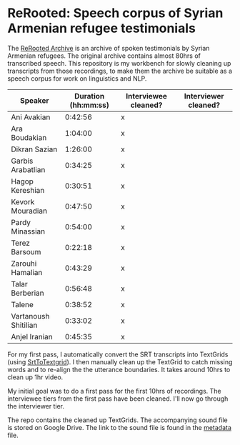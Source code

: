 # ReRooted: Speech corpus of Syrian Armenian refugee testimonials
 
 The [ReRooted Archive](https://www.rerooted.org/) is an archive of spoken testimonials by Syrian Armenian refugees. The original archive contains almost 80hrs of transcribed speech. This repository is my workbench for slowly cleaning up transcripts from those recordings, to make them the archive be suitable as a speech corpus for work on linguistics and NLP. 

| Speaker              | Duration (hh:mm:ss) | Interviewee cleaned? | Interviewer cleaned? |
|----------------------|---------------------|----------------------|----------------------|
| Ani Avakian          | 0:42:56             | x                    |                      |
| Ara Boudakian        | 1:04:00             | x                    |                      |
| Dikran Sazian        | 1:26:00             | x                    |                      |
| Garbis Arabatlian    | 0:34:25             | x                    |                      |
| Hagop Kereshian      | 0:30:51             | x                    |                      |
| Kevork Mouradian     | 0:47:50             | x                    |                      |
| Pardy Minassian      | 0:54:00             | x                    |                      |
| Terez Barsoum        | 0:22:18             | x                    |                      |
| Zarouhi Hamalian     | 0:43:29             | x                    |                      |
| Talar Berberian      | 0:56:48             | x                    |                      |
| Talene               | 0:38:52             | x                    |                      |
| Vartanoush Shitilian | 0:33:02             | x                    |                      |
| Anjel Iranian        | 0:45:35             | x                    |                      |


For my first pass, I automatically convert the SRT transcripts into TextGrids (using [SrtToTextgrid](https://github.com/rctatman/SrtToTextgrid)). I then manually clean up the TextGrid to catch missing words and to re-align the the utterance boundaries. It takes around 10hrs to clean up 1hr video. 

My initial goal was to do a first pass for the first 10hrs of recordings. The interviewee tiers from the first pass have been cleaned. I'll now go through the interviewer tier.

The repo contains the cleaned up TextGrids. The accompanying sound file is stored on Google Drive. The link to the sound file is found in the [metadata](/metadata.tsv) file.
